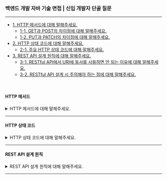 ### 백엔드 개발 자바 기술 면접 | 신입 개발자 단골 질문

---

- [1. HTTP 메서드에 대해 말해주세요.](#http-메서드)
    - [1-1. GET과 POST의 차이점에 대해 말해주세요.]()
    - [1-2. PUT과 PATCH의 차이점에 대해 말해주세요.]()
- [2. HTTP 상태 코드에 대해 말해주세요.](#http-상태-코드)
    - [2-1. 주요 HTTP 상태 코드에 대해 말해주세요.]()
- [3. REST API 설계 원칙에 대해 말해주세요.](#rest-api-설계-원칙)
    - [3-1. RESTful API에서 URI에 동사를 사용하면 안 되는 이유에 대해 말해주세요.]()
    - [3-2. RESTful API 설계 시 주의해야 하는 점에 대해 말해주세요.]()

<br>

#### HTTP 메서드

<details>
<summary>HTTP 메서드에 대해 말해주세요.</summary>

- HTTP 메서드는 클라이언트가 서버에게 요청을 보낼 때, 서버가 수행할 동작을 지정하는 방식이다.


- GET은 서버로부터 데이터를 조회할 때 사용하며, 요청에 대한 응답을 캐싱할 수 있고 요청 데이터가 URL에 포함된다.
- POST는 데이터를 서버에 생성할 때 사용하며, 보안상의 이유로 요청 데이터가 본문에 담겨 있고 캐싱되지 않는다.
- PUT은 특정 리소스를 수정할 때 사용하며, 전체 데이터를 덮어씌우는 방식이다.
- DELETE는 특정 리소스를 삭제할 때 사용한다.

<details>
<summary>⁉️ GET과 POST의 차이점에 대해 말해주세요.</summary>

- GET은 조회 요청이므로 데이터를 변경하지 않아 멱등성이 유지되지만, POST는 새로운 리소스를 생성하거나 데이터를 변경하는 요청으로 멱등성이 보장되지 않는다.
- GET 요청은 브라우저 히스토리에 저장되고 캐싱 가능하지만, POST는 그렇지 않다.
- GET은 URL에 데이터를 노출시키므로 보안에 취약하지만, POST는 데이터를 본문에 담아서 보안에 강하다.

</details>

<br>

<details>
<summary>⁉️ PUT과 PATCH의 차이점에 대해 말해주세요.</summary>

- PUT은 전체 리소스를 덮어쓰는 방식으로 멱등성이 유지되지만, PATCH는 일부만 수정하는 방식으로 멱등성이 보장되지 않는다.

</details>

</details>

---

#### HTTP 상태 코드

<details>
<summary>HTTP 상태 코드에 대해 말해주세요.</summary>

- HTTP 상태 코드는 서버가 클라이언트 요청을 처리한 결과를 나타내는 응답 코드이다.


- 1xx (정보)는 요청을 받았으며 처리가 진행 중인 상태이다.
- 2xx (성공)는 요청이 정상적으로 처리된 상태이다.
- 3xx (리다이렉션)는 추가 작업이 필요하여 다른 URL로 이동된 상태이다.
- 4xx (클라이언트 오류)는 요청이 잘못된 상태이다.
- 5xx (서버 오류)는 서버 내부에서 요청을 처리할 수 없는 상태이다.

<details>
<summary>⁉️ 주요 HTTP 상태 코드에 대해 말해주세요.</summary>

- 200 OK는 요청이 성공적으로 처리된 상태이다.
- 201 Created는 새로운 리소스가 생성된 상태이다.


- 301 Moved Permanently는 요청한 리소스가 영구적으로 이동된 상태이다.


- 400 Bad Request는 잘못된 요청으로 파라미터 오류 등의 상태이다.
- 401 Unauthorized는 인증이 필요한 상태이다.
- 403 Forbidden은 접근 권한이 없는 상태이다.
- 404 Not Found는 요청한 리소스를 찾을 수 없는 상태이다.


- 500 Internal Server Error는 서버 내부 오류 상태이다.
- 503 Service Unavailable는 서버가 과부하 상태이거나 유지 보수 중인 상태이다.

</details>

</details>

---

#### REST API 설계 원칙

<details>
<summary>REST API 설계 원칙에 대해 말해주세요.</summary>

- REST(Representational State Transfer)는 웹에서 API를 설계하는 방법론이다.

RESTful API 설계를 위해서는 다음과 같은 원칙을 따라야 한다.

- **일관된 인터페이스**: API의 URI는 직관적으로 이해될 수 있어야 하며, HTTP 메서드를 활용해야 한다.
- **클라이언트-서버 분리**: 클라이언트와 서버의 역할을 분리하여 독립적으로 확장 가능하게 설계해야 한다.
- **무상태성**: 서버는 클라이언트의 상태를 저장하지 않으며, 요청마다 필요한 정보를 포함해야 한다.
- **캐시 가능성 보장**: 동일한 요청에 대해 동일한 응답이 가능하도록 캐싱을 허용해야 한다.
- **계층적 구조**: API 서버는 여러 계층(로드 밸런서, 인증 서버 등)으로 구성될 수 있어야 한다.
- **선택적 코드 실행 혹은 선택 사항**: 서버가 클라이언트에게 실행할 코드를 제공할 수도 있다.

<details>
<summary>⁉️ RESTful API에서 URI에 동사를 사용하면 안 되는 이유에 대해 말해주세요.</summary>

- URI는 리소스를 표현하는 명사로 구성해야 하며, 동사는 HTTP 메서드로 표현해야 한다.

</details>

<br>

<details>
<summary>⁉️ RESTful API 설계 시 주의해야 하는 점에 대해 말해주세요.</summary>

- URI는 명확하고 일관되게 설계해야 한다.
- 상태 코드를 적절하게 활용하여 클라이언트가 API 응답을 쉽게 해석할 수 있도록 해야 한다.
- 무상태성을 유지해야 한다.

</details>

</details>

---
